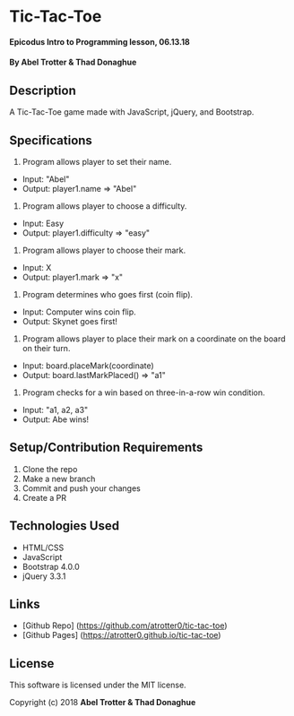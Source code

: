 # Tic-Tac-Toe

#### Epicodus Intro to Programming lesson, 06.13.18

#### By Abel Trotter & Thad Donaghue

## Description

A Tic-Tac-Toe game made with JavaScript, jQuery, and Bootstrap.

## Specifications

1. Program allows player to set their name.
  * Input: "Abel"
  * Output: player1.name => "Abel"
1. Program allows player to choose a difficulty.
  * Input: Easy
  * Output: player1.difficulty => "easy"
1. Program allows player to choose their mark.
  * Input: X
  * Output: player1.mark => "x"
1. Program determines who goes first (coin flip).
  * Input: Computer wins coin flip.
  * Output: Skynet goes first!
1. Program allows player to place their mark on a coordinate on the board on their turn.
  * Input: board.placeMark(coordinate)
  * Output: board.lastMarkPlaced() => "a1"
1. Program checks for a win based on three-in-a-row win condition.
  * Input: "a1, a2, a3"
  * Output: Abe wins!

## Setup/Contribution Requirements

1. Clone the repo
1. Make a new branch
1. Commit and push your changes
1. Create a PR

## Technologies Used

* HTML/CSS
* JavaScript
* Bootstrap 4.0.0
* jQuery 3.3.1

## Links

* [Github Repo] (https://github.com/atrotter0/tic-tac-toe)
* [Github Pages] (https://atrotter0.github.io/tic-tac-toe)

## License

This software is licensed under the MIT license.

Copyright (c) 2018 **Abel Trotter & Thad Donaghue**
